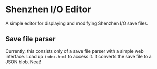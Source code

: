 # Shenzhen I/O Editor

A simple editor for displaying and modifying Shenzhen I/O save files.

## Save file parser

Currently, this consists only of a save file parser with a simple web interface.
Load up `index.html` to access it.  It converts the save file to a JSON blob.  Neat!

